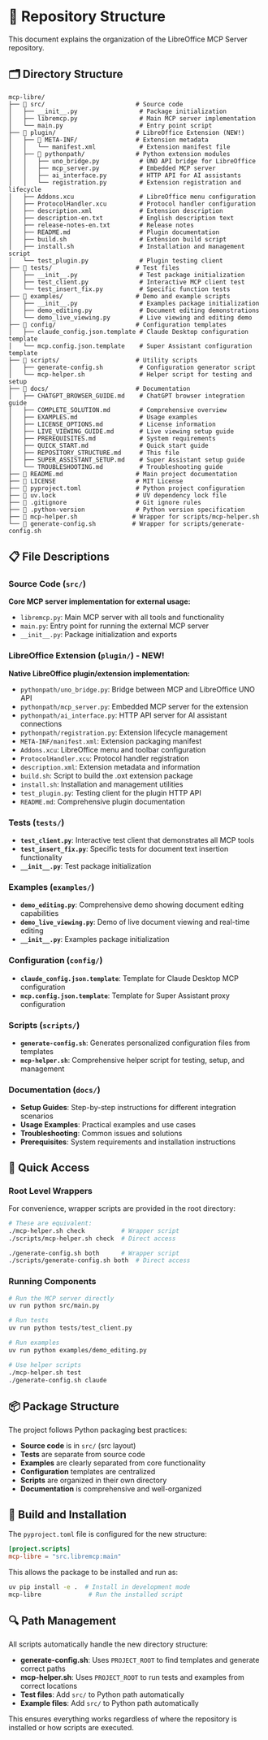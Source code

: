 # 📂 Repository Structure

This document explains the organization of the LibreOffice MCP Server repository.

## 🗂️ Directory Structure

```
mcp-libre/
├── 📁 src/                         # Source code
│   ├── __init__.py                 # Package initialization
│   ├── libremcp.py                 # Main MCP server implementation
│   └── main.py                     # Entry point script
├── 📁 plugin/                      # LibreOffice Extension (NEW!)
│   ├── 📁 META-INF/                # Extension metadata
│   │   └── manifest.xml            # Extension manifest file
│   ├── 📁 pythonpath/              # Python extension modules
│   │   ├── uno_bridge.py           # UNO API bridge for LibreOffice
│   │   ├── mcp_server.py           # Embedded MCP server
│   │   ├── ai_interface.py         # HTTP API for AI assistants
│   │   └── registration.py         # Extension registration and lifecycle
│   ├── Addons.xcu                  # LibreOffice menu configuration
│   ├── ProtocolHandler.xcu         # Protocol handler configuration
│   ├── description.xml             # Extension description
│   ├── description-en.txt          # English description text
│   ├── release-notes-en.txt        # Release notes
│   ├── README.md                   # Plugin documentation
│   ├── build.sh                    # Extension build script
│   ├── install.sh                  # Installation and management script
│   └── test_plugin.py              # Plugin testing client
├── 📁 tests/                       # Test files
│   ├── __init__.py                 # Test package initialization
│   ├── test_client.py              # Interactive MCP client test
│   └── test_insert_fix.py          # Specific function tests
├── 📁 examples/                    # Demo and example scripts
│   ├── __init__.py                 # Examples package initialization
│   ├── demo_editing.py             # Document editing demonstrations
│   └── demo_live_viewing.py        # Live viewing and editing demo
├── 📁 config/                      # Configuration templates
│   ├── claude_config.json.template # Claude Desktop configuration template
│   └── mcp.config.json.template    # Super Assistant configuration template
├── 📁 scripts/                     # Utility scripts
│   ├── generate-config.sh          # Configuration generator script
│   └── mcp-helper.sh               # Helper script for testing and setup
├── 📁 docs/                        # Documentation
│   ├── CHATGPT_BROWSER_GUIDE.md    # ChatGPT browser integration guide
│   ├── COMPLETE_SOLUTION.md        # Comprehensive overview
│   ├── EXAMPLES.md                 # Usage examples
│   ├── LICENSE_OPTIONS.md          # License information
│   ├── LIVE_VIEWING_GUIDE.md       # Live viewing setup guide
│   ├── PREREQUISITES.md            # System requirements
│   ├── QUICK_START.md              # Quick start guide
│   ├── REPOSITORY_STRUCTURE.md     # This file
│   ├── SUPER_ASSISTANT_SETUP.md    # Super Assistant setup guide
│   └── TROUBLESHOOTING.md          # Troubleshooting guide
├── 📄 README.md                    # Main project documentation
├── 📄 LICENSE                      # MIT License
├── 📄 pyproject.toml               # Python project configuration
├── 📄 uv.lock                      # UV dependency lock file
├── 📄 .gitignore                   # Git ignore rules
├── 📄 .python-version              # Python version specification
├── 🔧 mcp-helper.sh               # Wrapper for scripts/mcp-helper.sh
└── 🔧 generate-config.sh          # Wrapper for scripts/generate-config.sh
```

## 📋 File Descriptions

### Source Code (`src/`)

**Core MCP server implementation for external usage:**

- `libremcp.py`: Main MCP server with all tools and functionality
- `main.py`: Entry point for running the external MCP server
- `__init__.py`: Package initialization and exports

### LibreOffice Extension (`plugin/`) - NEW!

**Native LibreOffice plugin/extension implementation:**

- `pythonpath/uno_bridge.py`: Bridge between MCP and LibreOffice UNO API
- `pythonpath/mcp_server.py`: Embedded MCP server for the extension
- `pythonpath/ai_interface.py`: HTTP API server for AI assistant connections
- `pythonpath/registration.py`: Extension lifecycle management
- `META-INF/manifest.xml`: Extension packaging manifest
- `Addons.xcu`: LibreOffice menu and toolbar configuration
- `ProtocolHandler.xcu`: Protocol handler registration
- `description.xml`: Extension metadata and information
- `build.sh`: Script to build the .oxt extension package
- `install.sh`: Installation and management utilities
- `test_plugin.py`: Testing client for the plugin HTTP API
- `README.md`: Comprehensive plugin documentation

### Tests (`tests/`)
- **`test_client.py`**: Interactive test client that demonstrates all MCP tools
- **`test_insert_fix.py`**: Specific tests for document text insertion functionality
- **`__init__.py`**: Test package initialization

### Examples (`examples/`)
- **`demo_editing.py`**: Comprehensive demo showing document editing capabilities
- **`demo_live_viewing.py`**: Demo of live document viewing and real-time editing
- **`__init__.py`**: Examples package initialization

### Configuration (`config/`)
- **`claude_config.json.template`**: Template for Claude Desktop MCP configuration
- **`mcp.config.json.template`**: Template for Super Assistant proxy configuration

### Scripts (`scripts/`)
- **`generate-config.sh`**: Generates personalized configuration files from templates
- **`mcp-helper.sh`**: Comprehensive helper script for testing, setup, and management

### Documentation (`docs/`)
- **Setup Guides**: Step-by-step instructions for different integration scenarios
- **Usage Examples**: Practical examples and use cases
- **Troubleshooting**: Common issues and solutions
- **Prerequisites**: System requirements and installation instructions

## 🚀 Quick Access

### Root Level Wrappers
For convenience, wrapper scripts are provided in the root directory:

```bash
# These are equivalent:
./mcp-helper.sh check          # Wrapper script
./scripts/mcp-helper.sh check  # Direct access

./generate-config.sh both      # Wrapper script  
./scripts/generate-config.sh both  # Direct access
```

### Running Components

```bash
# Run the MCP server directly
uv run python src/main.py

# Run tests
uv run python tests/test_client.py

# Run examples
uv run python examples/demo_editing.py

# Use helper scripts
./mcp-helper.sh test
./generate-config.sh claude
```

## 📦 Package Structure

The project follows Python packaging best practices:

- **Source code** is in `src/` (src layout)
- **Tests** are separate from source code
- **Examples** are clearly separated from core functionality
- **Configuration** templates are centralized
- **Scripts** are organized in their own directory
- **Documentation** is comprehensive and well-organized

## 🔧 Build and Installation

The `pyproject.toml` file is configured for the new structure:

```toml
[project.scripts]
mcp-libre = "src.libremcp:main"
```

This allows the package to be installed and run as:
```bash
uv pip install -e .  # Install in development mode
mcp-libre             # Run the installed script
```

## 🔍 Path Management

All scripts automatically handle the new directory structure:

- **generate-config.sh**: Uses `PROJECT_ROOT` to find templates and generate correct paths
- **mcp-helper.sh**: Uses `PROJECT_ROOT` to run tests and examples from correct locations
- **Test files**: Add `src/` to Python path automatically
- **Example files**: Add `src/` to Python path automatically

This ensures everything works regardless of where the repository is installed or how scripts are executed.
